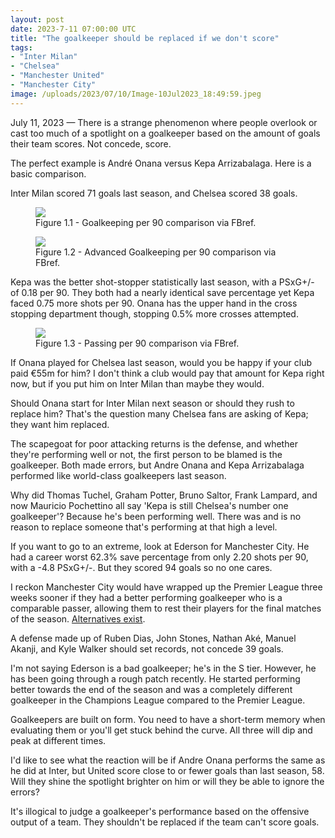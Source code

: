 ```yaml
---
layout: post
date: 2023-7-11 07:00:00 UTC
title: "The goalkeeper should be replaced if we don't score"
tags: 
- "Inter Milan"
- "Chelsea"
- "Manchester United"
- "Manchester City"
image: /uploads/2023/07/10/Image-10Jul2023_18:49:59.jpeg
--- 
```


July 11, 2023 — There is a strange phenomenon where people overlook or cast too much of a spotlight on a goalkeeper based on the amount of goals their team scores. Not concede, score. 

<!---more--->

The perfect example is André Onana versus Kepa Arrizabalaga. Here is a basic comparison.

Inter Milan scored 71 goals last season, and Chelsea scored 38 goals. 

<figure>
    <img src="https://tacticsjournal.com/uploads/2023/07/10/Image-10Jul2023_16:52:06.jpeg">
    <figcaption>Figure 1.1 - Goalkeeping per 90 comparison via FBref.</figcaption>
</figure> 


<figure>
    <img src="https://tacticsjournal.com/uploads/2023/07/10/Image-10Jul2023_16:51:12.jpeg">
    <figcaption>Figure 1.2 - Advanced Goalkeeping per 90 comparison via FBref.</figcaption>
</figure> 

Kepa was the better shot-stopper statistically last season, with a PSxG+/- of 0.18 per 90. They both had a nearly identical save percentage yet Kepa faced 0.75 more shots per 90.  Onana has the upper hand in the cross stopping department though, stopping 0.5% more crosses attempted.  

<figure>
    <img src="https://tacticsjournal.com/uploads/2023/07/10/Image-10Jul2023_17:31:36.jpeg">
    <figcaption>Figure 1.3 - Passing per 90 comparison via FBref.</figcaption>
</figure> 

If Onana played for Chelsea last season, would you be happy if your club paid €55m for him? I don't think a club would pay that amount for Kepa right now, but if you put him on Inter Milan than maybe they would. 

Should Onana start for Inter Milan next season or should they rush to replace him? That's the question many Chelsea fans are asking of Kepa; they want him replaced. 

The scapegoat for poor attacking returns is the defense, and whether they're performing well or not, the first person to be blamed is the goalkeeper. Both made errors, but Andre Onana and Kepa Arrizabalaga performed like world-class goalkeepers last season. 

Why did Thomas Tuchel, Graham Potter, Bruno Saltor, Frank Lampard, and now Mauricio Pochettino all say 'Kepa is still Chelsea's number one goalkeeper'? Because he's been performing well. There was and is no reason to replace someone that's performing at that high a level. 

If you want to go to an extreme, look at Ederson for Manchester City. He had a career worst 62.3% save percentage from only 2.20 shots per 90, with a -4.8 PSxG+/-. But they scored 94 goals so no one cares. 

I reckon Manchester City would have wrapped up the Premier League three weeks sooner if they had a better performing goalkeeper who is a comparable passer, allowing them to rest their players for the final matches of the season. [Alternatives exist](https://tacticsjournal.com/watchlist/).

A defense made up of Ruben Dias, John Stones, Nathan Aké, Manuel Akanji, and Kyle Walker should set records, not concede 39 goals. 

I'm not saying Ederson is a bad goalkeeper; he's in the S tier. However, he has been going through a rough patch recently. He started performing better towards the end of the season and was a completely different goalkeeper in the Champions League compared to the Premier League. 

Goalkeepers are built on form. You need to have a short-term memory when evaluating them or you'll get stuck behind the curve. All three will dip and peak at different times. 

I'd like to see what the reaction will be if Andre Onana performs the same as he did at Inter, but United score close to or fewer goals than last season, 58. Will they shine the spotlight brighter on him or will they be able to ignore the errors? 

It's illogical to judge a goalkeeper's performance based on the offensive output of a team. They shouldn't be replaced if the team can't score goals.
